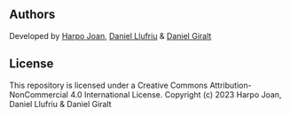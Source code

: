 ## Authors
Developed by [Harpo Joan](https://github.com/helveticka), [Daniel Llufriu](https://github.com/danillr6) & [Daniel Giralt](https://github.com/dgiraltt)

## License
This repository is licensed under a Creative Commons Attribution-NonCommercial 4.0 International License.
Copyright (c) 2023 Harpo Joan, Daniel Llufriu & Daniel Giralt
